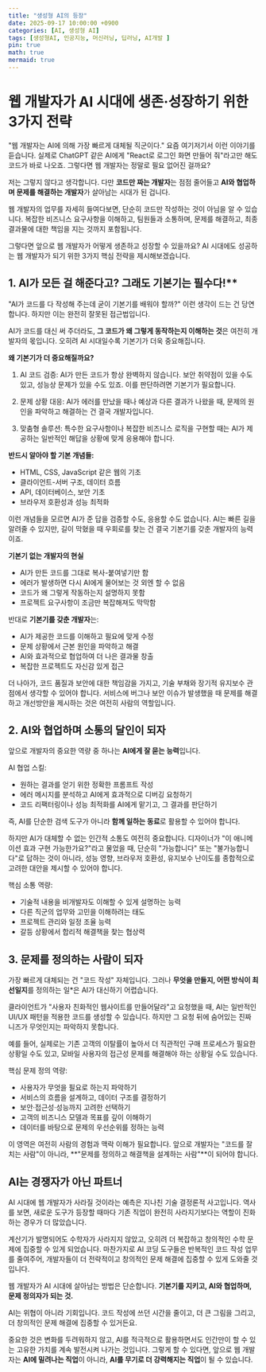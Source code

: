 ```yaml
---
title: "생성형 AI의 등장"
date: 2025-09-17 10:00:00 +0900
categories: [AI, 생성형 AI]
tags: [생성형AI, 인공지능, 머신러닝, 딥러닝, AI개발 ]
pin: true
math: true
mermaid: true
---
```


# 웹 개발자가 AI 시대에 생존·성장하기 위한 3가지 전략

"웹 개발자는 AI에 의해 가장 빠르게 대체될 직군이다." 요즘 여기저기서 이런 이야기를 듣습니다. 실제로 ChatGPT 같은 AI에게 "React로 로그인 화면 만들어 줘"라고만 해도 코드가 바로 나오죠. 그렇다면 웹 개발자는 정말로 필요 없어진 걸까요?

저는 그렇지 않다고 생각합니다. 다만 **코드만 짜는 개발자**는 점점 줄어들고 **AI와 협업하며 문제를 해결하는 개발자**가 살아남는 시대가 된 겁니다.

웹 개발자의 업무를 자세히 들여다보면, 단순히 코드만 작성하는 것이 아님을 알 수 있습니다. 복잡한 비즈니스 요구사항을 이해하고, 팀원들과 소통하며, 문제를 해결하고, 최종 결과물에 대한 책임을 지는 것까지 포함됩니다. 

그렇다면 앞으로 웹 개발자가 어떻게 생존하고 성장할 수 있을까요? AI 시대에도 성공하는 웹 개발자가 되기 위한 3가지 핵심 전략을 제시해보겠습니다.

## 1. AI가 모든 걸 해준다고? 그래도 기본기는 필수다!**

"AI가 코드를 다 작성해 주는데 굳이 기본기를 배워야 할까?" 이런 생각이 드는 건 당연합니다. 하지만 이는 완전히 잘못된 접근법입니다.

AI가 코드를 대신 써 주더라도, **그 코드가 왜 그렇게 동작하는지 이해하는 것**은 여전히 개발자의 몫입니다. 오히려 AI 시대일수록 기본기가 더욱 중요해집니다.

**왜 기본기가 더 중요해질까요?**

1. AI 코드 검증: AI가 만든 코드가 항상 완벽하지 않습니다. 보안 취약점이 있을 수도 있고, 성능상 문제가 있을 수도 있죠. 이를 판단하려면 기본기가 필요합니다.

2. 문제 상황 대응: AI가 에러를 만났을 때나 예상과 다른 결과가 나왔을 때, 문제의 원인을 파악하고 해결하는 건 결국 개발자입니다.

3. 맞춤형 솔루션: 특수한 요구사항이나 복잡한 비즈니스 로직을 구현할 때는 AI가 제공하는 일반적인 해답을 상황에 맞게 응용해야 합니다.

**반드시 알아야 할 기본 개념들:**
- HTML, CSS, JavaScript 같은 웹의 기초
- 클라이언트-서버 구조, 데이터 흐름
- API, 데이터베이스, 보안 기초
- 브라우저 호환성과 성능 최적화

이런 개념들을 모르면 AI가 준 답을 검증할 수도, 응용할 수도 없습니다. AI는 빠른 길을 알려줄 수 있지만, 길이 막혔을 때 우회로를 찾는 건 결국 기본기를 갖춘 개발자의 능력이죠.

**기본기 없는 개발자의 현실**
- AI가 만든 코드를 그대로 복사-붙여넣기만 함
- 에러가 발생하면 다시 AI에게 물어보는 것 외엔 할 수 없음  
- 코드가 왜 그렇게 작동하는지 설명하지 못함
- 프로젝트 요구사항이 조금만 복잡해져도 막막함

반대로 **기본기를 갖춘 개발자**는:
- AI가 제공한 코드를 이해하고 필요에 맞게 수정
- 문제 상황에서 근본 원인을 파악하고 해결
- AI와 효과적으로 협업하여 더 나은 결과물 창출
- 복잡한 프로젝트도 자신감 있게 접근

더 나아가, 코드 품질과 보안에 대한 책임감을 가지고, 기술 부채와 장기적 유지보수 관점에서 생각할 수 있어야 합니다. 서비스에 버그나 보안 이슈가 발생했을 때 문제를 해결하고 개선방안을 제시하는 것은 여전히 사람의 역할입니다.

## 2. AI와 협업하며 소통의 달인이 되자

앞으로 개발자의 중요한 역량 중 하나는 **AI에게 잘 묻는 능력**입니다.

AI 협업 스킬:
- 원하는 결과를 얻기 위한 정확한 프롬프트 작성
- 에러 메시지를 분석하고 AI에게 효과적으로 디버깅 요청하기
- 코드 리팩터링이나 성능 최적화를 AI에게 맡기고, 그 결과를 판단하기

즉, AI를 단순한 검색 도구가 아니라 **함께 일하는 동료**로 활용할 수 있어야 합니다.

하지만 AI가 대체할 수 없는 인간적 소통도 여전히 중요합니다. 디자이너가 "이 애니메이션 효과 구현 가능한가요?"라고 물었을 때, 단순히 "가능합니다" 또는 "불가능합니다"로 답하는 것이 아니라, 성능 영향, 브라우저 호환성, 유지보수 난이도를 종합적으로 고려한 대안을 제시할 수 있어야 합니다.

핵심 소통 역량:
- 기술적 내용을 비개발자도 이해할 수 있게 설명하는 능력
- 다른 직군의 업무와 고민을 이해하려는 태도
- 프로젝트 관리와 일정 조율 능력
- 갈등 상황에서 합리적 해결책을 찾는 협상력

## 3. 문제를 정의하는 사람이 되자

가장 빠르게 대체되는 건 "코드 작성" 자체입니다. 그러나 **무엇을 만들지, 어떤 방식이 최선일지**를 정의하는 일*은 AI가 대신하기 어렵습니다.

클라이언트가 "사용자 친화적인 웹사이트를 만들어달라"고 요청했을 때, AI는 일반적인 UI/UX 패턴을 적용한 코드를 생성할 수 있습니다. 하지만 그 요청 뒤에 숨어있는 진짜 니즈가 무엇인지는 파악하지 못합니다.

예를 들어, 실제로는 기존 고객의 이탈률이 높아서 더 직관적인 구매 프로세스가 필요한 상황일 수도 있고, 모바일 사용자의 접근성 문제를 해결해야 하는 상황일 수도 있습니다.

핵심 문제 정의 역량:
- 사용자가 무엇을 필요로 하는지 파악하기
- 서비스의 흐름을 설계하고, 데이터 구조를 결정하기
- 보안·접근성·성능까지 고려한 선택하기
- 고객의 비즈니스 모델과 목표를 깊이 이해하기
- 데이터를 바탕으로 문제의 우선순위를 정하는 능력

이 영역은 여전히 사람의 경험과 맥락 이해가 필요합니다. 앞으로 개발자는 "코드를 잘 치는 사람"이 아니라, **"문제를 정의하고 해결책을 설계하는 사람"**이 되어야 합니다.

## AI는 경쟁자가 아닌 파트너

AI 시대에 웹 개발자가 사라질 것이라는 예측은 지나친 기술 결정론적 사고입니다. 역사를 보면, 새로운 도구가 등장할 때마다 기존 직업이 완전히 사라지기보다는 역할이 진화하는 경우가 더 많았습니다.

계산기가 발명되어도 수학자가 사라지지 않았고, 오히려 더 복잡하고 창의적인 수학 문제에 집중할 수 있게 되었습니다. 마찬가지로 AI 코딩 도구들은 반복적인 코드 작성 업무를 줄여주어, 개발자들이 더 전략적이고 창의적인 문제 해결에 집중할 수 있게 도와줄 것입니다.

웹 개발자가 AI 시대에 살아남는 방법은 단순합니다. **기본기를 지키고, AI와 협업하며, 문제 정의자가 되는 것.**

AI는 위협이 아니라 기회입니다. 코드 작성에 쓰던 시간을 줄이고, 더 큰 그림을 그리고, 더 창의적인 문제 해결에 집중할 수 있거든요.

중요한 것은 변화를 두려워하지 않고, AI를 적극적으로 활용하면서도 인간만이 할 수 있는 고유한 가치를 계속 발전시켜 나가는 것입니다. 그렇게 할 수 있다면, 앞으로 웹 개발자는 **AI에 밀려나는 직업**이 아니라, **AI를 무기로 더 강력해지는 직업**이 될 수 있습니다.

